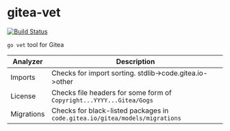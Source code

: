 # gitea-vet

[![Build Status](https://drone.gitea.com/api/badges/gitea/gitea-vet/status.svg)](https://drone.gitea.com/gitea/gitea-vet)

`go vet` tool for Gitea

| Analyzer   | Description                                                                 |
|------------|-----------------------------------------------------------------------------|
| Imports    | Checks for import sorting. stdlib->code.gitea.io->other                     |
| License    | Checks file headers for some form of `Copyright...YYYY...Gitea/Gogs`        |
| Migrations | Checks for black-listed packages in `code.gitea.io/gitea/models/migrations` |
